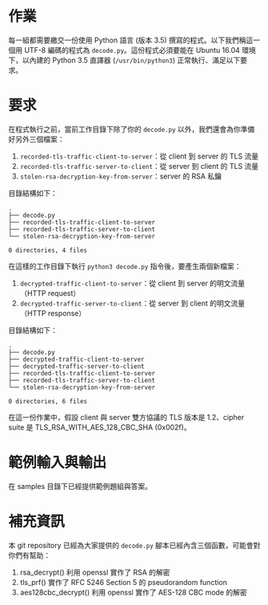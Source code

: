 # 作業

每一組都需要繳交一份使用 Python 語言 (版本 3.5) 撰寫的程式。以下我們稱這一個用 UTF-8 編碼的程式為 `decode.py`。這份程式必須要能在 Ubuntu 16.04 環境下，以內建的 Python 3.5 直譯器 (`/usr/bin/python3`) 正常執行、滿足以下要求。

# 要求

在程式執行之前，當前工作目錄下除了你的 `decode.py` 以外，我們還會為你準備好另外三個檔案：

 1. `recorded-tls-traffic-client-to-server`：從 client 到 server 的 TLS 流量
 2. `recorded-tls-traffic-server-to-client`：從 server 到 client 的 TLS 流量
 3. `stolen-rsa-decryption-key-from-server`：server 的 RSA 私鑰

目錄結構如下：

    .
    ├── decode.py
    ├── recorded-tls-traffic-client-to-server
    ├── recorded-tls-traffic-server-to-client
    └── stolen-rsa-decryption-key-from-server

    0 directories, 4 files

在這樣的工作目錄下執行 `python3 decode.py` 指令後，要產生兩個新檔案：

 1. `decrypted-traffic-client-to-server`：從 client 到 server 的明文流量（HTTP request）
 2. `decrypted-traffic-server-to-client`：從 server 到 client 的明文流量（HTTP response）

目錄結構如下：

    .
    ├── decode.py
    ├── decrypted-traffic-client-to-server
    ├── decrypted-traffic-server-to-client
    ├── recorded-tls-traffic-client-to-server
    ├── recorded-tls-traffic-server-to-client
    └── stolen-rsa-decryption-key-from-server

    0 directories, 6 files

在這一份作業中，假設 client 與 server 雙方協議的 TLS 版本是 1.2、cipher suite 是 TLS_RSA_WITH_AES_128_CBC_SHA (0x002f)。

# 範例輸入與輸出

在 samples 目錄下已經提供範例題組與答案。

# 補充資訊

本 git repository 已經為大家提供的 `decode.py` 腳本已經內含三個函數，可能會對你們有幫助：

 1. rsa_decrypt() 利用 openssl 實作了 RSA 的解密
 2. tls_prf() 實作了 RFC 5246 Section 5 的 pseudorandom function
 3. aes128cbc_decrypt() 利用 openssl 實作了 AES-128 CBC mode 的解密
